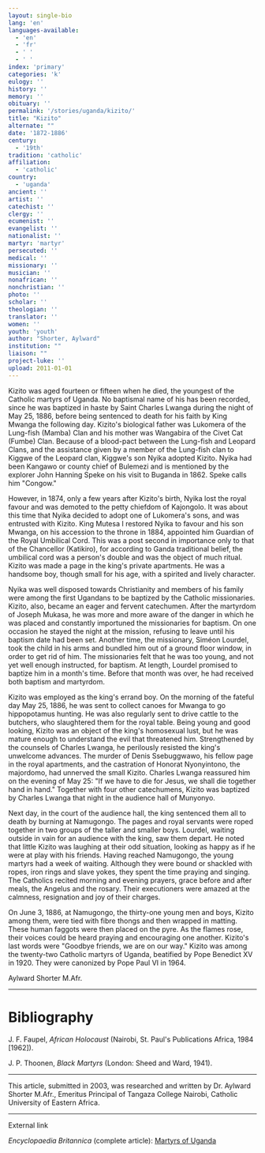 ```yaml
---
layout: single-bio
lang: 'en'
languages-available:
  - 'en'
  - 'fr'
  - ' '
  - ' '
index: 'primary'
categories: 'k'
eulogy: ''
history: ''
memory: ''
obituary: ''
permalink: '/stories/uganda/kizito/'
title: "Kizito"
alternate: ""
date: '1872-1886'
century:
  - '19th'
tradition: 'catholic'
affiliation:
  - 'catholic'
country:
  - 'uganda'
ancient: ''
artist: ''
catechist: ''
clergy: ''
ecumenist: ''
evangelist: ''
nationalist: ''
martyr: 'martyr'
persecuted: ''
medical: ''
missionary: ''
musician: ''
nonafrican: ''
nonchristian: ''
photo: ''
scholar: ''
theologian: ''
translator: ''
women: ''
youth: 'youth'
author: "Shorter, Aylward"
institution: ""
liaison: ""
project-luke: ''
upload: 2011-01-01
---
```




Kizito was aged fourteen or fifteen when he died, the youngest of the Catholic martyrs of Uganda. No baptismal name of his has been recorded, since he was baptized in haste by Saint Charles Lwanga during the night of May 25, 1886, before being sentenced to death for his faith by King Mwanga the following day. Kizito's biological father was Lukomera of the Lung-fish (Mamba) Clan and his mother was Wangabira of the Civet Cat (Fumbe) Clan. Because of a blood-pact between the Lung-fish and Leopard Clans, and the assistance given by a member of  the Lung-fish clan to Kiggwe of the Leopard clan, Kiggwe's son Nyika adopted Kizito. Nyika had been Kangawo or county chief of Bulemezi and is mentioned by the explorer John Hanning Speke on his visit to Buganda in 1862. Speke calls him "Congow."

However, in 1874, only a few years after Kizito's birth, Nyika lost the royal favour and was demoted to the petty chiefdom of  Kajongolo. It was about this time that Nyika decided to adopt one of Lukomera's sons, and was entrusted with Kizito. King Mutesa I restored Nyika to favour and his son Mwanga, on his accession to the throne in 1884, appointed him Guardian of the Royal Umbilical Cord. This was a post second in importance only to that of the Chancellor (Katikiro), for according to Ganda traditional belief, the umbilical cord was a person's double and was the object of much ritual. Kizito was made a page in the king's private apartments. He was a handsome boy, though small for his age,  with a spirited  and lively character.

Nyika was well disposed towards Christianity and members of his family were among the first Ugandans to be baptized by the Catholic missionaries. Kizito, also, became an eager and fervent catechumen. After the martyrdom of Joseph Mukasa,  he was more and more aware of the danger in which he was placed and constantly importuned the missionaries for baptism. On one occasion he stayed the night at the mission, refusing to leave until his baptism date had been set. Another time, the missionary, Siméon Lourdel, took the child in his arms and bundled him out of a ground floor window, in order to get rid of him. The missionaries felt that he was too young, and not yet well enough instructed, for baptism. At length, Lourdel promised to baptize him in a month's time. Before that month was over, he had received both baptism and martyrdom.

Kizito was employed as the king's errand boy. On the morning of the fateful day May 25, 1886, he was sent to collect canoes for Mwanga to go hippopotamus hunting. He was also regularly sent to drive cattle to the butchers, who slaughtered them for the royal table. Being young and good looking, Kizito was an object of the king's homosexual lust, but he was mature enough to understand the evil that threatened him. Strengthened by the counsels of Charles Lwanga, he perilously resisted the king's unwelcome advances. The murder of  Denis Ssebuggwawo, his fellow page in the royal apartments, and the castration of Honorat Nyonyintono, the majordomo, had unnerved the small Kizito. Charles Lwanga reassured him on the evening of May 25: "If we have to die for Jesus, we shall die together hand in hand." Together with four other catechumens, Kizito was baptized by Charles Lwanga that night in the audience hall of Munyonyo.

Next day, in the court of the audience hall, the king sentenced them all to death by burning at Namugongo. The pages and royal servants were roped together in two groups of the taller and smaller boys. Lourdel, waiting outside in vain for an audience with the king, saw them depart. He noted that little Kizito was laughing at their odd situation, looking as happy as if he were at play with his friends. Having reached Namugongo, the young martyrs had a week of waiting. Although they were bound or shackled with ropes, iron rings and slave yokes, they spent the time praying and singing. The Catholics recited morning and evening prayers, grace before and after meals, the Angelus and the rosary. Their executioners were amazed at the calmness, resignation and joy of their charges.

On June 3, 1886, at Namugongo, the thirty-one young men and boys, Kizito among them, were tied with fibre thongs and then wrapped in matting. These human faggots were then placed on the pyre. As the flames rose, their voices could be heard praying and encouraging one another. Kizito's last words were "Goodbye friends, we are on our way." Kizito was among the twenty-two Catholic martyrs of Uganda, beatified by Pope Benedict XV in 1920. They were canonized by Pope Paul VI in 1964.

Aylward Shorter M.Afr.

---

# Bibliography

J. F. Faupel, *African Holocaust* (Nairobi, St. Paul's Publications Africa, 1984 [1962]).

J. P. Thoonen, *Black Martyrs* (London: Sheed and Ward, 1941).

---

This article, submitted in 2003, was researched and written by Dr. Aylward Shorter M.Afr., Emeritus Principal of Tangaza College Nairobi, Catholic University of Eastern Africa.

---

External link

*Encyclopaedia Britannica*  (complete article): [ Martyrs of Uganda](http://www.britannica.com/eb/article-9074103/Martyrs-of-Uganda)
